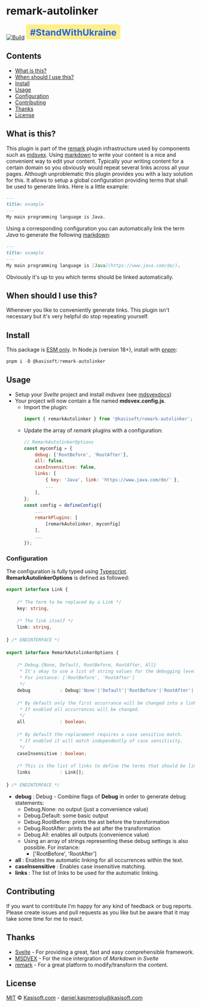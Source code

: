 # remark-autolinker

[![Build][build-badge]][build]
[![StandWithUkraine][ukraine-svg]][ukraine-readme]

## Contents

* [What is this?](#what-is-this)
* [When should I use this?](#when-should-i-use-this)
* [Install](#install)
* [Usage](#usage)
* [Configuration](#configuration)
* [Contributing](#contributing)
* [Thanks](#thanks)
* [License](#license)


## What is this?

This plugin is part of the [remark] plugin infrastructure used by components such as [mdsvex]. Using [markdown] to write your content is a nice and convenient way to edit your content.
Typically your writing content for a certain domain so you obviously would repeat several links across all your pages. Although unproblematic this plugin provides you with a lazy solution for this.
It allows to setup a global configuration providing terms that shall be used to generate links.
Here is a little example:


```markdown
---
title: example
---
My main programming language is Java.
```

Using a corresponding configuration you can automatically link the term _Java_ to generate the following [markdown]:

```markdown
---
title: example
---
My main programming language is [Java](https://www.java.com/de/).
```

Obviously it's up to you which terms should be linked automatically.


## When should I use this?

Whenever you like to conveniently generate links. This plugin isn't necessary but it's very helpful do stop repeating yourself.


## Install

This package is [ESM only][esmonly]. In Node.js (version 18+), install with [pnpm]:

```js
pnpm i -D @kasisoft/remark-autolinker
```


## Usage

* Setup your _Svelte_ project and install _mdsvex_ (see [mdsvexdocs])
* Your project will now contain a file named __mdsvex.config.js__.
    * Import the plugin:
        ```js
        import { remarkAutolinker } from '@kasisoft/remark-autolinker';
        ```
    * Update the array of _remark_ plugins with a configuration:
        ```js
        // RemarkAutolinkerOptions
        const myconfig = {
            debug: ['RootBefore', 'RootAfter'],
            all: false,
            caseInsensitive: false,
            links: [
                { key: 'Java', link: 'https://www.java.com/de/' },
                ...
            ],
        };
        const config = defineConfig({
            ...
            remarkPlugins: [
                [remarkAutolinker, myconfig]
            ],
            ...
        });
        ```

### Configuration

The configuration is fully typed using [Typescript].
__RemarkAutolinkerOptions__ is defined as followed:

```typescript
export interface Link {

    /* The term to be replaced by a Link */
    key: string,

    /* The link itself */
    link: string,

} /* ENDINTERFACE */

export interface RemarkAutolinkerOptions {

    /* Debug.{None, Default, RootBefore, RootAfter, All}
     * It's okay to use a list of string values for the debugging levels.
     * For instance: ['RootBefore', 'RootAfter']
     */
    debug           : Debug|'None'|'Default'|'RootBefore'|'RootAfter'|'All'|string[];

    /* By default only the first occurrance will be changed into a link.
     * If enabled all occurrences will be changed.
     */
    all             : boolean;

    /* By default the replacement requires a case sensitive match.
     * If enabled it will match independently of case sensitivity.
     */
    caseInsensitive : boolean;

    /* This is the list of links to define the terms that should be linked automatically. */
    links           : Link[];

} /* ENDINTERFACE */
```

* __debug__ : Debug - Combine flags of __Debug__ in order to generate debug statements:
  * Debug.None: no output (just a convenience value)
  * Debug.Default: some basic output
  * Debug.RootBefore: prints the ast before the transformation
  * Debug.RootAfter: prints the ast after the transformation
  * Debug.All: enables all outputs (convenience value)
  * Using an array of strings representing these debug settings is also possible. For instance:
    * ['RootBefore', 'RootAfter']
* __all__ : Enables the automatic linking for all occurrences within the text.
* __caseInsensitive__ : Enables case insensitive matching.
* __links__ : The list of links to be used for the automatic linking.


## Contributing

If you want to contribute I'm happy for any kind of feedback or bug reports.
Please create issues and pull requests as you like but be aware that it may take some time
for me to react.


## Thanks

* [Svelte] - For providing a great, fast and easy comprehensible framework.
* [MSDVEX][mdsvex] - For the nice intergration of _Markdown_ in _Svelte_
* [remark] - For a great platform to modify/transform the content.


## License

[MIT][license] © [Kasisoft.com](https://kasisoft.com) - <daniel.kasmeroglu@kasisoft.com>


<!-- Definitions -->

[build]: https://github.com/kasisoft/remark-autolinker/actions
[build-badge]: https://github.com/kasisoft/remark-autolinker/actions/workflows/remark-autolinker.yml/badge.svg

[esmonly]: https://gist.github.com/sindresorhus/a39789f98801d908bbc7ff3ecc99d99c
[license]: https://github.com/kasisoft/remark-autolinker/blob/main/license
[markdown]: https://markdown.de/
[mdsvex]: https://mdsvex.com
[mdsvexdocs]: https://mdsvex.com/docs
[pnpm]: https://pnpm.io/
[remark]: https://github.com/remarkjs
[svelte]: https://svelte.dev/
[typescript]: https://www.typescriptlang.org/

[ukraine-readme]: https://github.com/vshymanskyy/StandWithUkraine/blob/main/docs/README.md
[ukraine-svg]: https://raw.githubusercontent.com/vshymanskyy/StandWithUkraine/main/badges/StandWithUkraine.svg
